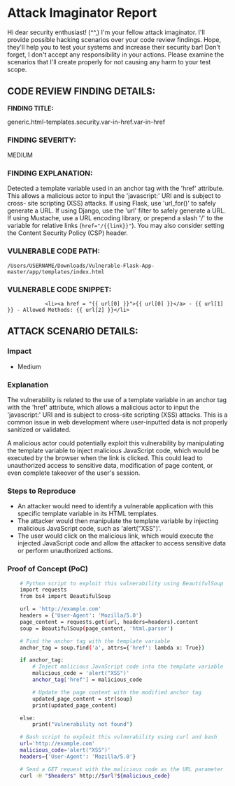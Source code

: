 
# Attack Imaginator Report

Hi dear security enthusiast! (^^,)
I'm your fellow attack imaginator. I'll provide possible hacking scenarios over your code review findings.
Hope, they'll help you to test your systems and increase their security bar! 
Don't forget, I don't accept any responsibility in your actions.
Please examine the scenarios that I'll create properly for not causing any harm to your test scope.


## CODE REVIEW FINDING DETAILS:

**FINDING TITLE:**  

generic.html-templates.security.var-in-href.var-in-href

### FINDING SEVERITY:

MEDIUM

### FINDING EXPLANATION:

Detected a template variable used in an anchor tag with the 'href' attribute. This allows a malicious actor to input the 'javascript:' URI and is subject to cross- site scripting (XSS) attacks. If using Flask, use 'url_for()' to safely generate a URL. If using Django, use the 'url' filter to safely generate a URL. If using Mustache, use a URL encoding library, or prepend a slash '/' to the variable for relative links (`href="/{{link}}"`). You may also consider setting the Content Security Policy (CSP) header.

### VULNERABLE CODE PATH:

```
/Users/USERNAME/Downloads/Vulnerable-Flask-App-master/app/templates/index.html
```

### VULNERABLE CODE SNIPPET:

```
            <li><a href = "{{ url[0] }}">{{ url[0] }}</a> - {{ url[1] }} - Allowed Methods: {{ url[2] }}</li>
```

## ATTACK SCENARIO DETAILS:


### Impact

- Medium

### Explanation

The vulnerability is related to the use of a template variable in an anchor tag with the 'href' attribute, which allows a malicious actor to input the 'javascript:' URI and is subject to cross-site scripting (XSS) attacks. This is a common issue in web development where user-inputted data is not properly sanitized or validated.

A malicious actor could potentially exploit this vulnerability by manipulating the template variable to inject malicious JavaScript code, which would be executed by the browser when the link is clicked. This could lead to unauthorized access to sensitive data, modification of page content, or even complete takeover of the user's session.

### Steps to Reproduce

- An attacker would need to identify a vulnerable application with this specific template variable in its HTML templates.
 - The attacker would then manipulate the template variable by injecting malicious JavaScript code, such as 'alert("XSS")'.
- The user would click on the malicious link, which would execute the injected JavaScript code and allow the attacker to access sensitive data or perform unauthorized actions.

### Proof of Concept (PoC)

```bash
    # Python script to exploit this vulnerability using BeautifulSoup
    import requests
    from bs4 import BeautifulSoup

    url = 'http://example.com'
    headers = {'User-Agent': 'Mozilla/5.0'}
    page_content = requests.get(url, headers=headers).content
    soup = BeautifulSoup(page_content, 'html.parser')

    # Find the anchor tag with the template variable
    anchor_tag = soup.find('a', attrs={'href': lambda x: True})

    if anchor_tag:
        # Inject malicious JavaScript code into the template variable
        malicious_code = 'alert("XSS")'
        anchor_tag['href'] = malicious_code

        # Update the page content with the modified anchor tag
        updated_page_content = str(soup)
        print(updated_page_content)

    else:
        print("Vulnerability not found")
```

```bash
    # Bash script to exploit this vulnerability using curl and bash
    url='http://example.com'
    malicious_code='alert("XSS")'
    headers={'User-Agent': 'Mozilla/5.0'}

    # Send a GET request with the malicious code as the URL parameter
    curl -H "$headers" http://$url?${malicious_code}
```
